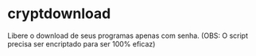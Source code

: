 # cryptdownload
Libere o download de seus programas apenas com senha.
(OBS: O script precisa ser encriptado para ser 100% eficaz)
